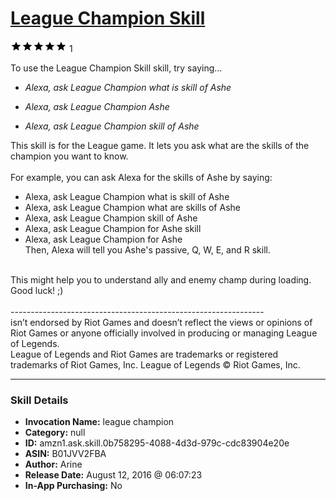 # [League Champion Skill](http://alexa.amazon.com/#skills/amzn1.ask.skill.0b758295-4088-4d3d-979c-cdc83904e20e)
![5 stars](../../images/ic_star_black_18dp_1x.png)![5 stars](../../images/ic_star_black_18dp_1x.png)![5 stars](../../images/ic_star_black_18dp_1x.png)![5 stars](../../images/ic_star_black_18dp_1x.png)![5 stars](../../images/ic_star_black_18dp_1x.png) 1

To use the League Champion Skill skill, try saying...

* *Alexa, ask League Champion what is skill of Ashe*

* *Alexa, ask League Champion Ashe*

* *Alexa, ask League Champion skill of Ashe*

This skill is for the League game. It lets you ask what are the skills of the champion you want to know.<br>
<br>
For example, you can ask Alexa for the skills of Ashe by saying:<br>
 * Alexa, ask League Champion what is skill of Ashe<br>
 * Alexa, ask League Champion what are skills of Ashe<br>
 * Alexa, ask League Champion skill of Ashe<br>
 * Alexa, ask League Champion for Ashe skill<br>
 * Alexa, ask League Champion for Ashe<br>
Then, Alexa will tell you Ashe's passive, Q, W, E, and R skill.<br>
<br>
This might help you to understand ally and enemy champ during loading. Good luck! ;)
<br>
<br>
---------------------------------------------------------------<br>
<League of Legends Champion Skill> isn’t endorsed by Riot Games and doesn’t reflect the views or opinions of Riot Games or anyone officially involved in producing or managing League of Legends.<br> League of Legends and Riot Games are trademarks or registered trademarks of Riot Games, Inc. League of Legends © Riot Games, Inc.

***

### Skill Details

* **Invocation Name:** league champion
* **Category:** null
* **ID:** amzn1.ask.skill.0b758295-4088-4d3d-979c-cdc83904e20e
* **ASIN:** B01JVV2FBA
* **Author:** Arine
* **Release Date:** August 12, 2016 @ 06:07:23
* **In-App Purchasing:** No

